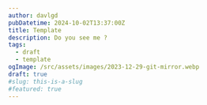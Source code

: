 ```yaml
---
author: davlgd
pubDatetime: 2024-10-02T13:37:00Z
title: Template
description: Do you see me ?
tags:
  - draft
  - template
ogImage: /src/assets/images/2023-12-29-git-mirror.webp
draft: true
#slug: this-is-a-slug
#featured: true
---
```

